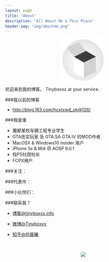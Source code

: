 ```yaml
---
layout: page
title: "About"
description: "All About Me & This Place"
header-img: "img/aboutme.png"
---
```



<center>
    <p><img src="/img/logo.png" align="center"></p>
</center>



欢迎来到我的博客。
Tinyboxxx at your service.



###我以前的博客

- http://blog.163.com/hcxtxwd_ok@126/


###我是谁

- 魔都某校车辆工程专业学生
- GTA忠实玩家 及 GTA:SA GTA:IV 的MOD作者
- MacOSX & Windows10 insider 用户
- iPhone 5s & Mi4 @ AOSP 6.0.1
- 校PS社团社长
- FCPX用户

###关注：




###代表作：



###小伙伴们：



###联系我？

- [博客@tinyboxxx.info](tinyboxxx.info)

- [微博@Tinyboxxx](http://weibo.com/1773272124)

- [知乎@何晨曦](https://www.zhihu.com/people/he-chen-xi-97)

  ​


<center>
    <p><img src="http://i173.photobucket.com/albums/w63/cnfeat/2015-08-29-2_zpsqj7po8eo.png" align="center"></p>
</center>